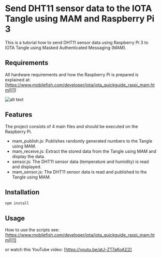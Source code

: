 # Send DHT11 sensor data to the IOTA Tangle using MAM and Raspberry Pi 3

This is a tutorial how to send DHT11 sensor data using Raspberry Pi 3 to IOTA Tangle using Masked Authenticated Messaging (MAM).

## Requirements

All hardware requirements and how the Raspberry Pi is prepared is explained at:  
[https://www.mobilefish.com/developer/iota/iota_quickguide_raspi_mam.html][1]

[1]: https://www.mobilefish.com/developer/iota/iota_quickguide_raspi_mam.html "Mobilefish.com"
[2]: https://youtu.be/atJ-ZT7aKoA "YouTube video"

![alt text](https://www.mobilefish.com/images/developer/raspi_dht11.jpg "DHT11 sensor connected to Raspberry Pi 3")

## Features

The project consists of 4 main files and should be executed on the Raspberry Pi.
- mam_publish.js: Publishes randomly generated numbers to the Tangle using MAM.
- mam_receive.js: Extract the stored data from the Tangle using MAM and display the data.
- sensor.js: The DHT11 sensor data (temperature and humidity) is read and displayed.
- mam_sensor.js: The DHT11 sensor data is read and published to the Tangle using MAM.

## Installation

```
npm install
```

## Usage

How to use the scripts see:  
[https://www.mobilefish.com/developer/iota/iota_quickguide_raspi_mam.html][1]

or watch this YouTube video:
[https://youtu.be/atJ-ZT7aKoA][2]


